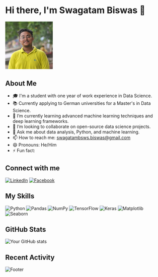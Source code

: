 # Hi there, I'm Swagatam Biswas 👋

<img src="https://github.com/Snomo1/Snomo1/blob/main/Riki.jpg?raw=true" alt="Header" style="width:30%;max-width:800px;" />

## About Me
- 🎓 I'm a student with one year of work experience in Data Science.
- 📚 Currently applying to German universities for a Master's in Data Science.
- 🌱 I’m currently learning advanced machine learning techniques and deep learning frameworks.
- 👯 I’m looking to collaborate on open-source data science projects.
- 💬 Ask me about data analysis, Python, and machine learning.
- 📫 How to reach me: swagatambsws.biswas@gmail.com
- 😄 Pronouns: He/Him
- ⚡ Fun fact: 

## Connect with me
[![LinkedIn](https://img.shields.io/badge/LinkedIn-blue?style=flat&logo=linkedin)](https://www.linkedin.com/in/swagatambiswas747/)
[![Facebook](https://img.shields.io/badge/Facebook-blue?style=flat&logo=facebook)](https://www.facebook.com/riki747)

## My Skills
![Python](https://img.shields.io/badge/Python-black?style=flat&logo=python)
![Pandas](https://img.shields.io/badge/Pandas-black?style=flat&logo=pandas)
![NumPy](https://img.shields.io/badge/NumPy-black?style=flat&logo=numpy)
![TensorFlow](https://img.shields.io/badge/TensorFlow-black?style=flat&logo=tensorflow)
![Keras](https://img.shields.io/badge/Keras-black?style=flat&logo=keras)
![Matplotlib](https://img.shields.io/badge/Matplotlib-black?style=flat&logo=matplotlib)
![Seaborn](https://img.shields.io/badge/Seaborn-black?style=flat&logo=seaborn)

## GitHub Stats
![Your GitHub stats](https://github-readme-stats.vercel.app/api?username=Snomo1&show_icons=true&hide_border=true)

## Recent Activity
<!--START_SECTION:activity-->
<!--END_SECTION:activity-->

![Footer](https://your-image-url.com/footer.png)
